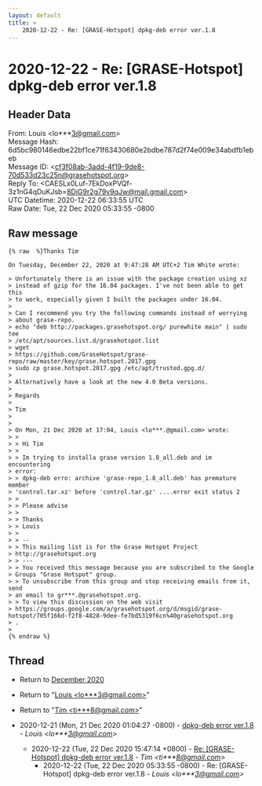 ```yaml
---
layout: default
title: >
    2020-12-22 - Re: [GRASE-Hotspot] dpkg-deb error ver.1.8
---
```


# 2020-12-22 - Re: [GRASE-Hotspot] dpkg-deb error ver.1.8

## Header Data

From: Louis \<lo***3@gmail.com\><br>
Message Hash: 6d5bc980146edbe22bf1ce71f63430680e2bdbe787d2f74e009e34abdfb1ebeb<br>
Message ID: \<cf3f08ab-3add-4f19-9de8-70d533d23c25n@grasehotspot.org\><br>
Reply To: \<CAESLx0Luf-7EkDoxPVQf-3z1nG4qDuKJsb=8DjG9r2g79v9qJw@mail.gmail.com\><br>
UTC Datetime: 2020-12-22 06:33:55 UTC<br>
Raw Date: Tue, 22 Dec 2020 05:33:55 -0800<br>

## Raw message

```
{% raw  %}Thanks Tim

On Tuesday, December 22, 2020 at 9:47:28 AM UTC+2 Tim White wrote:

> Unfortunately there is an issue with the package creation using xz
> instead of gzip for the 16.04 packages. I've not been able to get this
> to work, especially given I built the packages under 16.04.
>
> Can I recommend you try the following commands instead of worrying
> about grase-repo.
> echo "deb http://packages.grasehotspot.org/ purewhite main" | sudo tee
> /etc/apt/sources.list.d/grasehotspot.list
> wget 
> https://github.com/GraseHotspot/grase-repo/raw/master/key/grase.hotspot.2017.gpg
> sudo cp grase.hotspot.2017.gpg /etc/apt/trusted.gpg.d/
>
> Alternatively have a look at the new 4.0 Beta versions.
>
> Regards
>
> Tim
>
>
> On Mon, 21 Dec 2020 at 17:04, Louis <lo***.@gmail.com> wrote:
> >
> > Hi Tim
> >
> > Im trying to installa grase version 1.8_all.deb and im encountering 
> error:
> > dpkg-deb erro: archive 'grase-repo_1.8_all.deb' has premature member 
> 'control.tar.xz' before 'control.tar.gz' ....error exit status 2
> >
> > Please advise
> >
> > Thanks
> > Louis
> >
> > --
> > This mailing list is for the Grase Hotspot Project 
> http://grasehotspot.org
> > ---
> > You received this message because you are subscribed to the Google 
> Groups "Grase Hotspot" group.
> > To unsubscribe from this group and stop receiving emails from it, send 
> an email to gr***.@grasehotspot.org.
> > To view this discussion on the web visit 
> https://groups.google.com/a/grasehotspot.org/d/msgid/grase-hotspot/705f166d-f2f8-4828-9dee-fe7bd5319f6cn%40grasehotspot.org
> .
>
{% endraw %}
```

## Thread

+ Return to [December 2020](/archive/2020/12)

+ Return to "[Louis <lo***3<span>@</span>gmail.com>](/authors/lo___3_at_gmail_com)"
+ Return to "[Tim <ti***8<span>@</span>gmail.com>](/authors/ti___8_at_gmail_com)"

+ 2020-12-21 (Mon, 21 Dec 2020 01:04:27 -0800) - [dpkg-deb error ver.1.8](/archive/2020/12/3b6c87150c66d1145b47215c1e312b66ff21cc542568c92b3e4e74864902bd30) - _Louis \<lo***3@gmail.com\>_
  + 2020-12-22 (Tue, 22 Dec 2020 15:47:14 +0800) - [Re: [GRASE-Hotspot] dpkg-deb error ver.1.8](/archive/2020/12/f545496cfc2fe022a38d214abaa8f912704656a3defe63c7a6689b1ae29553c3) - _Tim \<ti***8@gmail.com\>_
    + 2020-12-22 (Tue, 22 Dec 2020 05:33:55 -0800) - Re: [GRASE-Hotspot] dpkg-deb error ver.1.8 - _Louis \<lo***3@gmail.com\>_

